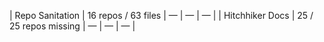 | Repo Sanitation | 16 repos / 63 files | — | — | — |
| Hitchhiker Docs | 25 / 25 repos missing | — | — | — |

